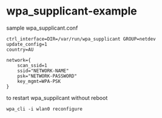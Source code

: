 # wpa_supplicant-example
sample wpa_supplicant.conf  


```
ctrl_interface=DIR=/var/run/wpa_supplicant GROUP=netdev  
update_config=1  
country=AU  

network={  
    scan_ssid=1  
    ssid="NETWORK-NAME"  
    psk="NETWORK-PASSWORD"  
    key_mgmt=WPA-PSK  
}
```

to restart wpa_suppilcant without reboot

`wpa_cli -i wlan0 reconfigure`
